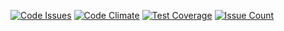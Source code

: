 [![Code Issues](https://www.quantifiedcode.com/api/v1/project/f9c89c1aa35745939ee187a8a5103dbc/badge.svg)](https://www.quantifiedcode.com/app/project/f9c89c1aa35745939ee187a8a5103dbc)
[![Code Climate](https://codeclimate.com/github/1271/blankFileCreator/badges/gpa.svg)](https://codeclimate.com/github/1271/blankFileCreator)
[![Test Coverage](https://codeclimate.com/github/1271/blankFileCreator/badges/coverage.svg)](https://codeclimate.com/github/1271/blankFileCreator/coverage)
[![Issue Count](https://codeclimate.com/github/1271/blankFileCreator/badges/issue_count.svg)](https://codeclimate.com/github/1271/blankFileCreator)
